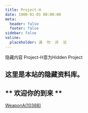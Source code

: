 ```yaml
---
title: Project-H
date: 1980-01-01 00:00:00
meta:
  header: false
  footer: false
sidebar: false
valine:
  placeholder: 请  勿  评  论
---
```


隐藏内容
Project-H意为Hidden Project

<!-- more -->

## 这里是本站的隐藏资料库。
## ** 欢迎你的到来 **

[WeaponA(10388)](https://cdn.jsdelivr.net/gh/ArLxn/NingCloud@cdn-site-r9/ProjectH/WeaponA.mp4)